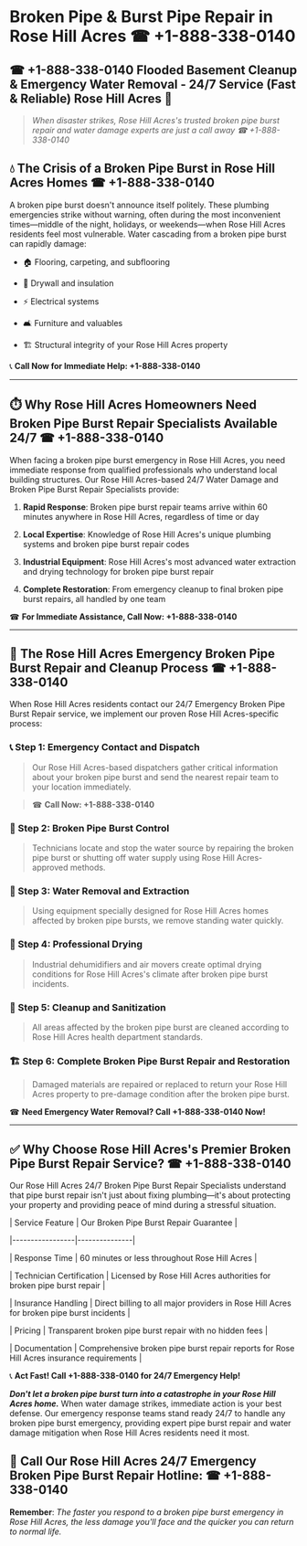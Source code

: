 # Broken Pipe & Burst Pipe Repair in Rose Hill Acres ☎ +1-888-338-0140  
## ☎ +1-888-338-0140 Flooded Basement Cleanup & Emergency Water Removal - 24/7 Service (Fast & Reliable) Rose Hill Acres 🚨  

> *When disaster strikes, Rose Hill Acres's trusted broken pipe burst repair and water damage experts are just a call away ☎ +1-888-338-0140*  

## 💧 The Crisis of a Broken Pipe Burst in Rose Hill Acres Homes ☎ +1-888-338-0140  

A broken pipe burst doesn't announce itself politely. These plumbing emergencies strike without warning, often during the most inconvenient times—middle of the night, holidays, or weekends—when Rose Hill Acres residents feel most vulnerable. Water cascading from a broken pipe burst can rapidly damage:  

* 🏠 Flooring, carpeting, and subflooring  
* 🧱 Drywall and insulation  
* ⚡ Electrical systems  
* 🛋️ Furniture and valuables  
* 🏗️ Structural integrity of your Rose Hill Acres property  

📞 **Call Now for Immediate Help: +1-888-338-0140**  

---  

## ⏱️ Why Rose Hill Acres Homeowners Need Broken Pipe Burst Repair Specialists Available 24/7 ☎ +1-888-338-0140  

When facing a broken pipe burst emergency in Rose Hill Acres, you need immediate response from qualified professionals who understand local building structures. Our Rose Hill Acres-based 24/7 Water Damage and Broken Pipe Burst Repair Specialists provide:  

1. **Rapid Response**: Broken pipe burst repair teams arrive within 60 minutes anywhere in Rose Hill Acres, regardless of time or day  
2. **Local Expertise**: Knowledge of Rose Hill Acres's unique plumbing systems and broken pipe burst repair codes  
3. **Industrial Equipment**: Rose Hill Acres's most advanced water extraction and drying technology for broken pipe burst repair  
4. **Complete Restoration**: From emergency cleanup to final broken pipe burst repairs, all handled by one team  

☎ **For Immediate Assistance, Call Now: +1-888-338-0140**  

---  

## 🔧 The Rose Hill Acres Emergency Broken Pipe Burst Repair and Cleanup Process ☎ +1-888-338-0140  

When Rose Hill Acres residents contact our 24/7 Emergency Broken Pipe Burst Repair service, we implement our proven Rose Hill Acres-specific process:  

### 📞 Step 1: Emergency Contact and Dispatch  
> Our Rose Hill Acres-based dispatchers gather critical information about your broken pipe burst and send the nearest repair team to your location immediately.  
> ☎ **Call Now: +1-888-338-0140**  

### 🚿 Step 2: Broken Pipe Burst Control  
> Technicians locate and stop the water source by repairing the broken pipe burst or shutting off water supply using Rose Hill Acres-approved methods.  

### 🌊 Step 3: Water Removal and Extraction  
> Using equipment specially designed for Rose Hill Acres homes affected by broken pipe bursts, we remove standing water quickly.  

### 💨 Step 4: Professional Drying  
> Industrial dehumidifiers and air movers create optimal drying conditions for Rose Hill Acres's climate after broken pipe burst incidents.  

### 🧼 Step 5: Cleanup and Sanitization  
> All areas affected by the broken pipe burst are cleaned according to Rose Hill Acres health department standards.  

### 🏗️ Step 6: Complete Broken Pipe Burst Repair and Restoration  
> Damaged materials are repaired or replaced to return your Rose Hill Acres property to pre-damage condition after the broken pipe burst.  

☎ **Need Emergency Water Removal? Call +1-888-338-0140 Now!**  

---  

## ✅ Why Choose Rose Hill Acres's Premier Broken Pipe Burst Repair Service? ☎ +1-888-338-0140  

Our Rose Hill Acres 24/7 Broken Pipe Burst Repair Specialists understand that pipe burst repair isn't just about fixing plumbing—it's about protecting your property and providing peace of mind during a stressful situation.  

| Service Feature | Our Broken Pipe Burst Repair Guarantee |  
|-----------------|---------------|  
| Response Time | 60 minutes or less throughout Rose Hill Acres |  
| Technician Certification | Licensed by Rose Hill Acres authorities for broken pipe burst repair |  
| Insurance Handling | Direct billing to all major providers in Rose Hill Acres for broken pipe burst incidents |  
| Pricing | Transparent broken pipe burst repair with no hidden fees |  
| Documentation | Comprehensive broken pipe burst repair reports for Rose Hill Acres insurance requirements |  

📞 **Act Fast! Call +1-888-338-0140 for 24/7 Emergency Help!**  

***Don't let a broken pipe burst turn into a catastrophe in your Rose Hill Acres home.*** When water damage strikes, immediate action is your best defense. Our emergency response teams stand ready 24/7 to handle any broken pipe burst emergency, providing expert pipe burst repair and water damage mitigation when Rose Hill Acres residents need it most.  

## 📱 Call Our Rose Hill Acres 24/7 Emergency Broken Pipe Burst Repair Hotline: ☎ +1-888-338-0140  

**Remember**: *The faster you respond to a broken pipe burst emergency in Rose Hill Acres, the less damage you'll face and the quicker you can return to normal life.*